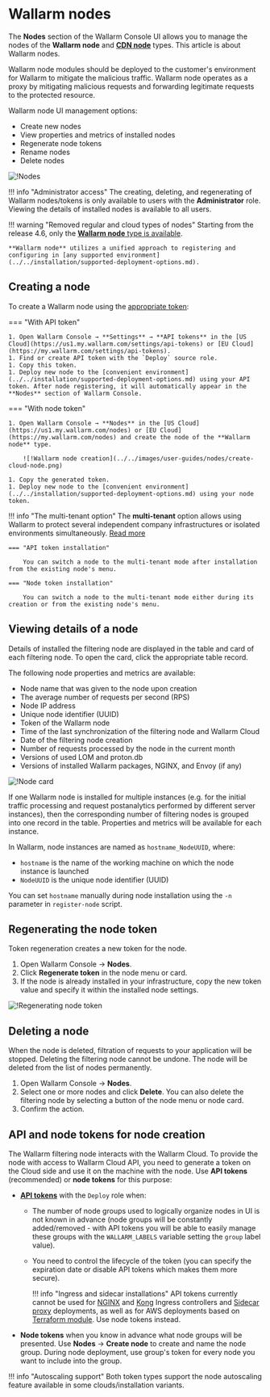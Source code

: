 # Wallarm nodes

The **Nodes** section of the Wallarm Console UI allows you to manage the nodes of the **Wallarm node** and [**CDN node**](cdn-node.md) types. This article is about Wallarm nodes.

Wallarm node modules should be deployed to the customer's environment for Wallarm to mitigate the malicious traffic. Wallarm node operates as a proxy by mitigating malicious requests and forwarding legitimate requests to the protected resource.

Wallarm node UI management options:

* Create new nodes
* View properties and metrics of installed nodes
* Regenerate node tokens
* Rename nodes
* Delete nodes

![!Nodes](../../images/user-guides/nodes/table-nodes.png)

!!! info "Administrator access"
    The creating, deleting, and regenerating of Wallarm nodes/tokens is only available to users with the **Administrator** role. Viewing the details of installed nodes is available to all users.

!!! warning "Removed regular and cloud types of nodes"
    Starting from the release 4.6, only the [**Wallarm node** type is available](../../updating-migrating/what-is-new.md#removal-of-the-email-password-based-node-registration).

    **Wallarm node** utilizes a unified approach to registering and configuring in [any supported environment](../../installation/supported-deployment-options.md).

## Creating a node

To create a Wallarm node using the [appropriate token](#api-and-node-tokens-for-node-creation):

=== "With API token"

    1. Open Wallarm Console → **Settings** → **API tokens** in the [US Cloud](https://us1.my.wallarm.com/settings/api-tokens) or [EU Cloud](https://my.wallarm.com/settings/api-tokens).
    1. Find or create API token with the `Deploy` source role.
    1. Copy this token.
    1. Deploy new node to the [convenient environment](../../installation/supported-deployment-options.md) using your API token. After node registering, it will automatically appear in the **Nodes** section of Wallarm Console.

=== "With node token"

    1. Open Wallarm Console → **Nodes** in the [US Cloud](https://us1.my.wallarm.com/nodes) or [EU Cloud](https://my.wallarm.com/nodes) and create the node of the **Wallarm node** type.

        ![!Wallarm node creation](../../images/user-guides/nodes/create-cloud-node.png)
    
    1. Copy the generated token.
    1. Deploy new node to the [convenient environment](../../installation/supported-deployment-options.md) using your node token.

!!! info "The multi-tenant option"
    The **multi-tenant** option allows using Wallarm to protect several independent company infrastructures or isolated environments simultaneously. [Read more](../../installation/multi-tenant/overview.md)

    === "API token installation"

        You can switch a node to the multi-tenant mode after installation from the existing node's menu.

    === "Node token installation"
    
        You can switch a node to the multi-tenant mode either during its creation or from the existing node's menu.

## Viewing details of a node

Details of installed the filtering node are displayed in the table and card of each filtering node. To open the card, click the appropriate table record.

The following node properties and metrics are available:

* Node name that was given to the node upon creation
* The average number of requests per second (RPS)
* Node IP address
* Unique node identifier (UUID)
* Token of the Wallarm node
* Time of the last synchronization of the filtering node and Wallarm Cloud
* Date of the filtering node creation
* Number of requests processed by the node in the current month
* Versions of used LOM and proton.db
* Versions of installed Wallarm packages, NGINX, and Envoy (if any)

![!Node card](../../images/user-guides/nodes/view-wallarm-node.png)

If one Wallarm node is installed for multiple instances (e.g. for the initial traffic processing and request postanalytics performed by different server instances), then the corresponding number of filtering nodes is grouped into one record in the table. Properties and metrics will be available for each instance.

In Wallarm, node instances are named as `hostname_NodeUUID`, where: 

* `hostname` is the name of the working machine on which the node instance is launched
* `NodeUUID` is the unique node identifier (UUID)

You can set `hostname` manually during node installation using the `-n` parameter in `register-node` script.

## Regenerating the node token

Token regeneration creates a new token for the node. 

1. Open Wallarm Console → **Nodes**.
2. Click **Regenerate token** in the node menu or card.
3. If the node is already installed in your infrastructure, copy the new token value and specify it within the installed node settings.

![!Regenerating node token](../../images/user-guides/nodes/generate-new-token.png)

## Deleting a node

When the node is deleted, filtration of requests to your application will be stopped. Deleting the filtering node cannot be undone. The node will be deleted from the list of nodes permanently.

1. Open Wallarm Console → **Nodes**.
2. Select one or more nodes and click **Delete**. You can also delete the filtering node by selecting a button of the node menu or node card.
3. Confirm the action.

## API and node tokens for node creation

The Wallarm filtering node interacts with the Wallarm Cloud. To provide the node with access to Wallarm Cloud API, you need to generate a token on the Cloud side and use it on the machine with the node. Use **API tokens** (recommended) or **node tokens** for this purpose:

* [**API tokens**](../settings/api-tokens.md) with the `Deploy` role when:

    * The number of node groups used to logically organize nodes in UI is not known in advance (node groups will be constantly added/removed - with API tokens you will be able to easily manage these groups with the `WALLARM_LABELS` variable setting the `group` label value).
    * You need to control the lifecycle of the token (you can specify the expiration date or disable API tokens which makes them more secure).

        !!! info "Ingress and sidecar installations"
            API tokens currently cannot be used for [NGINX](../../admin-en/installation-kubernetes-en.md) and [Kong](../../installation/kubernetes/kong-ingress-controller/deployment.md) Ingress controllers and [Sidecar proxy](../../installation/kubernetes/sidecar-proxy/deployment.md) deployments, as well as for AWS deployments based on [Terraform module](../../installation/cloud-platforms/aws/terraform-module/overview.md). Use node tokens instead.

* **Node tokens** when you know in advance what node groups will be presented. Use **Nodes** → **Create node** to create and name the node group. During node deployment, use group's token for every node you want to include into the group.

!!! info "Autoscaling support"
    Both token types support the node autoscaling feature available in some clouds/installation variants.
